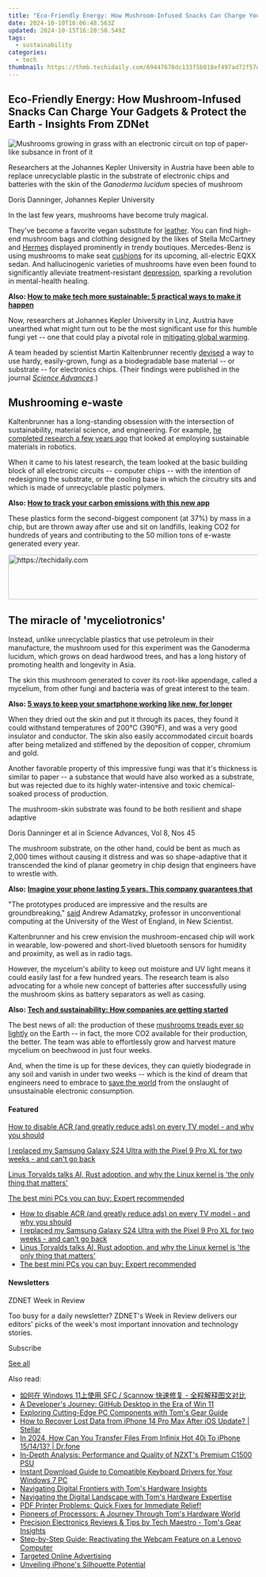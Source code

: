 ```yaml
---
title: "Eco-Friendly Energy: How Mushroom-Infused Snacks Can Charge Your Gadgets & Protect the Earth - Insights From ZDNet"
date: 2024-10-10T16:06:48.563Z
updated: 2024-10-15T16:20:50.549Z
tags:
  - sustainability
categories:
  - tech
thumbnail: https://thmb.techidaily.com/69447678dc133f5b018ef497ad72f57eb0cb6c7d822e25e4c7a002557a9f1942.jpg
---
```


## Eco-Friendly Energy: How Mushroom-Infused Snacks Can Charge Your Gadgets & Protect the Earth - Insights From ZDNet

![Mushrooms growing in grass with an electronic circuit on top of paper-like subsance in front of it](https://www.zdnet.com/a/img/resize/468d5b6e4dd0a0ce1d0736037d879d095fcbff5c/2023/05/09/1fdc7928-db67-402d-bfd1-bd5c51d30128/myceliotronics.jpg?auto=webp&width=1280)

Researchers at the Johannes Kepler University in Austria have been able to replace unrecyclable plastic in the substrate of electronic chips and batteries with the skin of the _Ganoderma_ _lucidum_ species of mushroom

Doris Danninger, Johannes Kepler University

In the last few years, mushrooms have become truly magical. 

They've become a favorite vegan substitute for [leather](https://www.scientificamerican.com/article/this-mushroom-leather-is-being-made-into-hermes-handbags/). You can find high-end mushroom bags and clothing designed by the likes of Stella McCartney and [Hermes](https://www.scientificamerican.com/article/this-mushroom-leather-is-being-made-into-hermes-handbags/) displayed prominently in trendy boutiques. Mercedes-Benz is using mushrooms to make seat [cushions](https://www.miamiherald.com/news/nation-world/national/article258010323.html) for its upcoming, all-electric EQXX sedan. And hallucinogenic varieties of mushrooms have even been found to significantly alleviate treatment-resistant [depression](https://www.hopkinsmedicine.org/news/newsroom/news-releases/psilocybin-treatment-for-major-depression-effective-for-up-to-a-year-for-most-patients-study-shows), sparking a revolution in mental-health healing.

**Also: [How to make tech more sustainable: 5 practical ways to make it happen](https://www.zdnet.com/home-and-office/sustainability/how-to-make-tech-more-sustainable-five-practical-ways-to-make-it-happen/)**

Now, researchers at Johannes Kepler University in Linz, Austria have unearthed what might turn out to be the most significant use for this humble fungi yet -- one that could play a pivotal role in [mitigating global warming](https://www.zdnet.com/home-and-office/sustainability/green-tech-is-hard-work-heres-how-to-find-more-support/).

A team headed by scientist Martin Kaltenbrunner recently [devised](https://www.science.org/doi/10.1126/sciadv.add7118) a way to use hardy, easily-grown, fungi as a biodegradable base material -- or substrate -- for electronics chips. (Their findings were published in the journal [_Science Advances_](https://www.science.org/doi/10.1126/sciadv.add7118).)

## Mushrooming e-waste 

Kaltenbrunner has a long-standing obsession with the intersection of sustainability, material science, and engineering. For example, [he completed research a few years ago](https://onlinelibrary.wiley.com/doi/full/10.1002/adma.202004413) that looked at employing sustainable materials in robotics.

When it came to his latest research, the team looked at the basic building block of all electronic circuits -- computer chips -- with the intention of redesigning the substrate, or the cooling base in which the circuitry sits and which is made of unrecyclable plastic polymers.

**Also: [How to track your carbon emissions with this new app](https://www.zdnet.com/article/track-your-carbon-emissions-with-this-new-app/)**

These plastics form the second-biggest component (at 37%) by mass in a chip, but are thrown away after use and sit on landfills, leaking CO2 for hundreds of years and contributing to the 50 million tons of e-waste generated every year.

<!-- affiliate ads begin -->
<a href="https://appsumo.8odi.net/c/5597632/2105864/7443" target="_top" id="2105864">
  <img src="//a.impactradius-go.com/display-ad/7443-2105864" border="0" alt="https://techidaily.com" width="728" height="90"/>
</a>
<img height="0" width="0" src="https://appsumo.8odi.net/i/5597632/2105864/7443" style="position:absolute;visibility:hidden;" border="0" />
<!-- affiliate ads end -->

## The miracle of 'myceliotronics'

Instead, unlike unrecyclable plastics that use petroleum in their manufacture, the mushroom used for this experiment was the Ganoderma lucidum, which grows on dead hardwood trees, and has a long history of promoting health and longevity in Asia. 

The skin this mushroom generated to cover its root-like appendage, called a mycelium, from other fungi and bacteria was of great interest to the team.

**Also: [5 ways to keep your smartphone working like new, for longer](https://www.zdnet.com/article/5-ways-to-keep-your-smartphone-working-like-new-for-longer/)**

When they dried out the skin and put it through its paces, they found it could withstand temperatures of 200°C (390°F), and was a very good insulator and conductor. The skin also easily accommodated circuit boards after being metalized and stiffened by the deposition of copper, chromium and gold.

Another favorable property of this impressive fungi was that it's thickness is similar to paper -- a substance that would have also worked as a substrate, but was rejected due to its highly water-intensive and toxic chemical-soaked process of production. 

The mushroom-skin substrate was found to be both resilient and shape adaptive

Doris Danninger et al in Science Advances, Vol 8, Nos 45

The mushroom substrate, on the other hand, could be bent as much as 2,000 times without causing it distress and was so shape-adaptive that it transcended the kind of planar geometry in chip design that engineers have to wrestle with. 

**Also:** [**Imagine your phone lasting 5 years. This company guarantees that**](https://www.zdnet.com/home-and-office/sustainability/imagine-your-phone-lasting-5-years-this-company-guarantees-that/)

"The prototypes produced are impressive and the results are groundbreaking," [said](https://www.newscientist.com/article/2346702-computer-chip-made-using-mushroom-skin-could-be-easily-recycled/) Andrew Adamatzky, professor in unconventional computing at the University of the West of England, in New Scientist.

Kaltenbrunner and his crew envision the mushroom-encased chip will work in wearable, low-powered and short-lived bluetooth sensors for humidity and proximity, as well as in radio tags. 

However, the mycelum's ability to keep out moisture and UV light means it could easily last for a few hundred years. The research team is also advocating for a whole new concept of batteries after successfully using the mushroom skins as battery separators as well as casing.

**Also: [Tech and sustainability: How companies are getting started](https://www.zdnet.com/home-and-office/sustainability/tech-and-sustainability-how-companies-are-getting-started/)**

The best news of all: the production of these [mushrooms treads ever so lightly](https://www.zdnet.com/article/chipotle-doubles-down-on-robots-fake-meat/) on the Earth -- in fact, the more CO2 available for their production, the better. The team was able to effortlessly grow and harvest mature mycelium on beechwood in just four weeks.

And, when the time is up for these devices, they can quietly biodegrade in any soil and vanish in under two weeks -- which is the kind of dream that engineers need to embrace to [save the world](https://www.zdnet.com/home-and-office/sustainability/you-just-got-a-new-smartphone-heres-what-to-do-with-your-old-one/) from the onslaught of unsustainable electronic consumption.

#### Featured

[How to disable ACR (and greatly reduce ads) on every TV model - and why you should](https://www.zdnet.com/article/how-to-disable-acr-and-greatly-reduce-ads-on-every-tv-model-and-why-you-should/ "How to disable ACR (and greatly reduce ads) on every TV model - and why you should")

[I replaced my Samsung Galaxy S24 Ultra with the Pixel 9 Pro XL for two weeks - and can't go back](https://www.zdnet.com/article/i-replaced-my-samsung-galaxy-s24-ultra-with-the-pixel-9-pro-xl-for-two-weeks-and-cant-go-back/ "I replaced my Samsung Galaxy S24 Ultra with the Pixel 9 Pro XL for two weeks - and can't go back")

[Linus Torvalds talks AI, Rust adoption, and why the Linux kernel is 'the only thing that matters'](https://www.zdnet.com/article/linus-torvalds-talks-ai-rust-adoption-and-why-the-linux-kernel-is-the-only-thing-that-matters/ "Linus Torvalds talks AI, Rust adoption, and why the Linux kernel is 'the only thing that matters'")

[The best mini PCs you can buy: Expert recommended](https://www.zdnet.com/article/best-mini-pc/ "The best mini PCs you can buy: Expert recommended")

* [How to disable ACR (and greatly reduce ads) on every TV model - and why you should](https://www.zdnet.com/article/how-to-disable-acr-and-greatly-reduce-ads-on-every-tv-model-and-why-you-should/ "How to disable ACR (and greatly reduce ads) on every TV model - and why you should")
* [I replaced my Samsung Galaxy S24 Ultra with the Pixel 9 Pro XL for two weeks - and can't go back](https://www.zdnet.com/article/i-replaced-my-samsung-galaxy-s24-ultra-with-the-pixel-9-pro-xl-for-two-weeks-and-cant-go-back/ "I replaced my Samsung Galaxy S24 Ultra with the Pixel 9 Pro XL for two weeks - and can't go back")
* [Linus Torvalds talks AI, Rust adoption, and why the Linux kernel is 'the only thing that matters'](https://www.zdnet.com/article/linus-torvalds-talks-ai-rust-adoption-and-why-the-linux-kernel-is-the-only-thing-that-matters/ "Linus Torvalds talks AI, Rust adoption, and why the Linux kernel is 'the only thing that matters'")
* [The best mini PCs you can buy: Expert recommended](https://www.zdnet.com/article/best-mini-pc/ "The best mini PCs you can buy: Expert recommended")

#### Newsletters

ZDNET Week in Review

Too busy for a daily newsletter? ZDNET's Week in Review delivers our editors' picks of the week's most important innovation and technology stories.

 Subscribe

[See all](https://www.zdnet.com/newsletters/)

<ins class="adsbygoogle"
     style="display:block"
     data-ad-format="autorelaxed"
     data-ad-client="ca-pub-7571918770474297"
     data-ad-slot="1223367746"></ins>

<ins class="adsbygoogle"
     style="display:block"
     data-ad-client="ca-pub-7571918770474297"
     data-ad-slot="8358498916"
     data-ad-format="auto"
     data-full-width-responsive="true"></ins>

<span class="atpl-alsoreadstyle">Also read:</span>
<div><ul>
<li><a href="https://win-rankings.techidaily.com/windows-11-sfc-scannow/"><u>如何在 Windows 11上使用 SFC / Scannow 快速修复 - 全程解释图文对比</u></a></li>
<li><a href="https://win11.techidaily.com/a-developers-journey-github-desktop-in-the-era-of-win-11/"><u>A Developer's Journey: GitHub Desktop in the Era of Win 11</u></a></li>
<li><a href="https://hardware-reviews.techidaily.com/exploring-cutting-edge-pc-components-with-toms-gear-guide/"><u>Exploring Cutting-Edge PC Components with Tom's Gear Guide</u></a></li>
<li><a href="https://blog-min.techidaily.com/how-to-recover-lost-data-from-iphone-14-pro-max-after-ios-update-stellar-by-stellar-data-recovery-ios-iphone-data-recovery/"><u>How to Recover Lost Data from iPhone 14 Pro Max After iOS Update? | Stellar</u></a></li>
<li><a href="https://android-transfer.techidaily.com/in-2024-how-can-you-transfer-files-from-infinix-hot-40i-to-iphone-151413-drfone-by-drfone-transfer-from-android-transfer-from-android/"><u>In 2024, How Can You Transfer Files From Infinix Hot 40i To iPhone 15/14/13? | Dr.fone</u></a></li>
<li><a href="https://hardware-reviews.techidaily.com/in-depth-analysis-performance-and-quality-of-nzxts-premium-c1500-psu/"><u>In-Depth Analysis: Performance and Quality of NZXT's Premium C1500 PSU</u></a></li>
<li><a href="https://win-dash.techidaily.com/instant-download-guide-to-compatible-keyboard-drivers-for-your-windows-7-pc/"><u>Instant Download Guide to Compatible Keyboard Drivers for Your Windows 7 PC</u></a></li>
<li><a href="https://hardware-reviews.techidaily.com/navigating-digital-frontiers-with-toms-hardware-insights/"><u>Navigating Digital Frontiers with Tom's Hardware Insights</u></a></li>
<li><a href="https://hardware-reviews.techidaily.com/navigating-the-digital-landscape-with-toms-hardware-expertise/"><u>Navigating the Digital Landscape with Tom's Hardware Expertise</u></a></li>
<li><a href="https://win-howtos.techidaily.com/1723210065638-pdf-printer-problems-quick-fixes-for-immediate-relief/"><u>PDF Printer Problems: Quick Fixes for Immediate Relief!</u></a></li>
<li><a href="https://hardware-reviews.techidaily.com/pioneers-of-processors-a-journey-through-toms-hardware-world/"><u>Pioneers of Processors: A Journey Through Tom's Hardware World</u></a></li>
<li><a href="https://hardware-reviews.techidaily.com/precision-electronics-reviews-and-tips-by-tech-maestro-toms-gear-insights/"><u>Precision Electronics Reviews & Tips by Tech Maestro - Tom's Gear Insights</u></a></li>
<li><a href="https://common-error.techidaily.com/step-by-step-guide-reactivating-the-webcam-feature-on-a-lenovo-computer/"><u>Step-by-Step Guide: Reactivating the Webcam Feature on a Lenovo Computer</u></a></li>
<li><a href="https://hardware-reviews.techidaily.com/targeted-online-advertising/"><u>Targeted Online Advertising</u></a></li>
<li><a href="https://extra-lessons.techidaily.com/unveiling-iphones-silhouette-potential/"><u>Unveiling iPhone's Silhouette Potential</u></a></li>
</ul></div>

